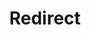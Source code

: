 ﻿---
layout: src/layouts/Redirect.astro
title: Redirect
redirect: https://yamldoc.liuyan.wang/docs/infrastructure/deployment-targets/tentacle/tentacle-communication
pubDate:  2023-01-01
navSearch: false
navSitemap: false
navMenu: false
---
